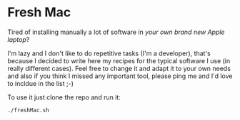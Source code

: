 Fresh Mac
=========

Tired of installing manually a lot of software in *your own brand new Apple laptop*?

I'm lazy and I don't like to do repetitive tasks (I'm a developer), that's because I decided to write here my recipes for the typical software I use (in really different cases). Feel free to change it and adapt it to your own needs and also if you think I missed any important tool, please ping me and I'd love to incldue in the list ;-)

To use it just clone the repo and run it:

`./freshMac.sh`
